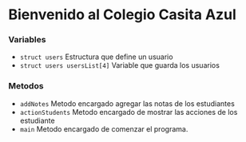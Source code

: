 # Bienvenido al Colegio Casita Azul

### Variables

* `struct users` Estructura que define un usuario
* `struct users usersList[4]` Variable que guarda los usuarios

### Metodos

* `addNotes` Metodo encargado agregar las notas de los estudiantes
* `actionStudents` Metodo encargado de mostrar las acciones de los estudiante
* `main` Metodo encargado de comenzar el programa.
